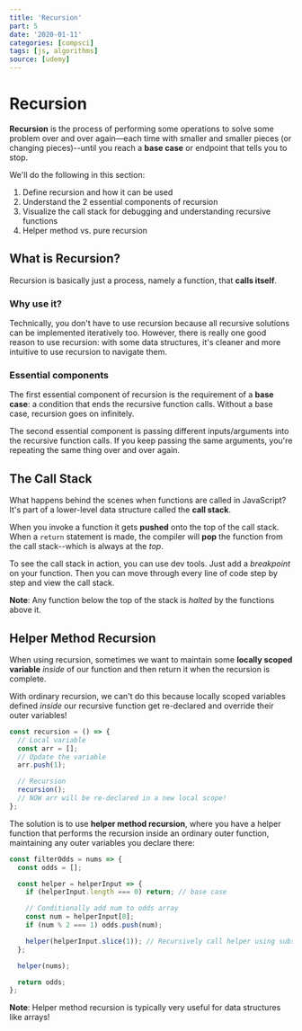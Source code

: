 ```yaml
---
title: 'Recursion'
part: 5
date: '2020-01-11'
categories: [compsci]
tags: [js, algorithms]
source: [udemy]
---
```


# Recursion

**Recursion** is the process of performing some operations to solve some problem over and over again—each time with smaller and smaller pieces (or changing pieces)--until you reach a **base case** or endpoint that tells you to stop.

We'll do the following in this section:

1. Define recursion and how it can be used
2. Understand the 2 essential components of recursion
3. Visualize the call stack for debugging and understanding recursive functions
4. Helper method vs. pure recursion

## What is Recursion?

Recursion is basically just a process, namely a function, that **calls itself**.

### Why use it?

Technically, you don't have to use recursion because all recursive solutions can be implemented iteratively too. However, there is really one good reason to use recursion: with some data structures, it's cleaner and more intuitive to use recursion to navigate them.

### Essential components

The first essential component of recursion is the requirement of a **base case**: a condition that ends the recursive function calls. Without a base case, recursion goes on infinitely.

The second essential component is passing different inputs/arguments into the recursive function calls. If you keep passing the same arguments, you're repeating the same thing over and over again.

## The Call Stack

What happens behind the scenes when functions are called in JavaScript? It's part of a lower-level data structure called the **call stack**.

When you invoke a function it gets **pushed** onto the top of the call stack. When a `return` statement is made, the compiler will **pop** the function from the call stack--which is always at the _top_.

To see the call stack in action, you can use dev tools. Just add a _breakpoint_ on your function. Then you can move through every line of code step by step and view the call stack.

**Note**: Any function below the top of the stack is _halted_ by the functions above it.

## Helper Method Recursion

When using recursion, sometimes we want to maintain some **locally scoped variable** _inside_ of our function and then return it when the recursion is complete.

With ordinary recursion, we can't do this because locally scoped variables defined _inside_ our recursive function get re-declared and override their outer variables!

```js
const recursion = () => {
  // Local variable
  const arr = [];
  // Update the variable
  arr.push(1);

  // Recursion
  recursion();
  // NOW arr will be re-declared in a new local scope!
};
```

The solution is to use **helper method recursion**, where you have a helper function that performs the recursion inside an ordinary outer function, maintaining any outer variables you declare there:

```js
const filterOdds = nums => {
  const odds = [];

  const helper = helperInput => {
    if (helperInput.length === 0) return; // base case

    // Conditionally add num to odds array
    const num = helperInput[0];
    if (num % 2 === 1) odds.push(num);

    helper(helperInput.slice(1)); // Recursively call helper using subset of input array
  };

  helper(nums);

  return odds;
};
```

**Note**: Helper method recursion is typically very useful for data structures like arrays!
